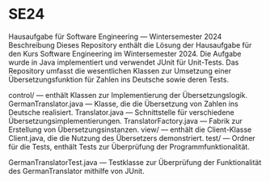 # SE24
Hausaufgabe für Software Engineering — Wintersemester 2024
Beschreibung
Dieses Repository enthält die Lösung der Hausaufgabe für den Kurs Software Engineering im Wintersemester 2024. Die Aufgabe wurde in Java implementiert und verwendet JUnit für Unit-Tests. Das Repository umfasst die wesentlichen Klassen zur Umsetzung einer Übersetzungsfunktion für Zahlen ins Deutsche sowie deren Tests.


control/ — enthält Klassen zur Implementierung der Übersetzungslogik.
GermanTranslator.java — Klasse, die die Übersetzung von Zahlen ins Deutsche realisiert.
Translator.java — Schnittstelle für verschiedene Übersetzungsimplementierungen.
TranslatorFactory.java — Fabrik zur Erstellung von Übersetzungsinstanzen.
view/ — enthält die Client-Klasse Client.java, die die Nutzung des Übersetzers demonstriert.
test/ — Ordner für die Tests, enthält Tests zur Überprüfung der Programmfunktionalität.

GermanTranslatorTest.java — Testklasse zur Überprüfung der Funktionalität des GermanTranslator mithilfe von JUnit.
